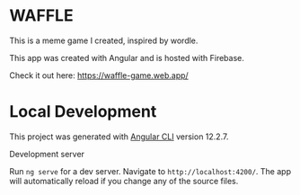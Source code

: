 # WAFFLE

This is a meme game I created, inspired by wordle.

This app was created with Angular and is hosted with Firebase.

Check it out here: https://waffle-game.web.app/

# Local Development

This project was generated with [Angular CLI](https://github.com/angular/angular-cli) version 12.2.7.

Development server

Run `ng serve` for a dev server. Navigate to `http://localhost:4200/`. The app will automatically reload if you change any of the source files.
